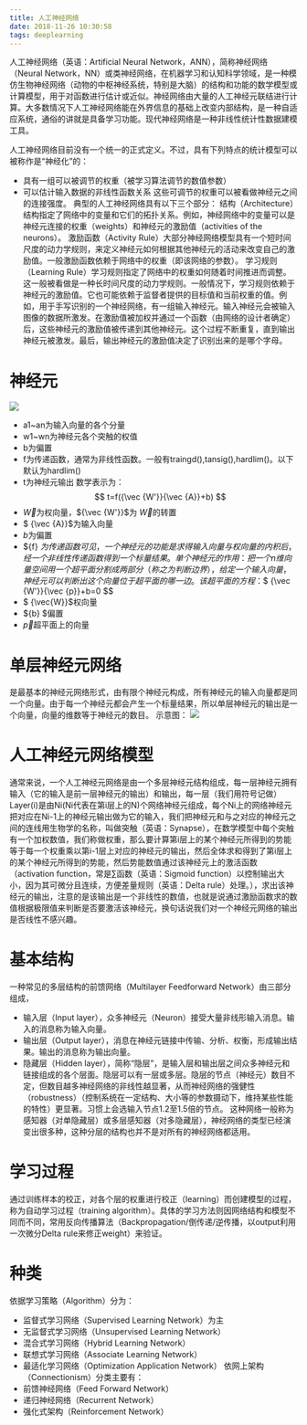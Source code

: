 ```yaml
---
title: 人工神经网络
date: 2018-11-26 10:30:58
tags: deeplearning
---
```

人工神经网络（英语：Artificial Neural Network，ANN），简称神经网络（Neural Network，NN）或类神经网络，在机器学习和认知科学领域，是一种模仿生物神经网络（动物的中枢神经系统，特别是大脑）的结构和功能的数学模型或计算模型，用于对函数进行估计或近似。神经网络由大量的人工神经元联结进行计算。大多数情况下人工神经网络能在外界信息的基础上改变内部结构，是一种自适应系统，通俗的讲就是具备学习功能。现代神经网络是一种非线性统计性数据建模工具。
<!--more-->
人工神经网络目前没有一个统一的正式定义。不过，具有下列特点的统计模型可以被称作是“神经化”的：
* 具有一组可以被调节的权重（被学习算法调节的数值参数）
* 可以估计输入数据的非线性函数关系
这些可调节的权重可以被看做神经元之间的连接强度。
典型的人工神经网络具有以下三个部分：
结构（Architecture）结构指定了网络中的变量和它们的拓扑关系。例如，神经网络中的变量可以是神经元连接的权重（weights）和神经元的激励值（activities of the neurons）。
激励函数（Activity Rule）大部分神经网络模型具有一个短时间尺度的动力学规则，来定义神经元如何根据其他神经元的活动来改变自己的激励值。一般激励函数依赖于网络中的权重（即该网络的参数）。
学习规则（Learning Rule）学习规则指定了网络中的权重如何随着时间推进而调整。这一般被看做是一种长时间尺度的动力学规则。一般情况下，学习规则依赖于神经元的激励值。它也可能依赖于监督者提供的目标值和当前权重的值。例如，用于手写识别的一个神经网络，有一组输入神经元。输入神经元会被输入图像的数据所激发。在激励值被加权并通过一个函数（由网络的设计者确定）后，这些神经元的激励值被传递到其他神经元。这个过程不断重复，直到输出神经元被激发。最后，输出神经元的激励值决定了识别出来的是哪个字母。
# 神经元
![](https://upload.wikimedia.org/wikipedia/commons/thumb/9/97/Ncell.png/343px-Ncell.png)
* a1~an为输入向量的各个分量
* w1~wn为神经元各个突触的权值
* b为偏置
* f为传递函数，通常为非线性函数。一般有traingd(),tansig(),hardlim()。以下默认为hardlim()
* t为神经元输出
数学表示为：$$ t=f({\vec {W'}}{\vec {A}}+b) $$
* ${\vec {W}}$为权向量，${\vec {W'}}$为 ${\vec {W}}$的转置
* $ {\vec {A}}$为输入向量
* ${b}$为偏置
* ${f} $为传递函数
可见，一个神经元的功能是求得输入向量与权向量的内积后，经一个非线性传递函数得到一个标量结果。
单个神经元的作用：把一个n维向量空间用一个超平面分割成两部分（称之为判断边界），给定一个输入向量，神经元可以判断出这个向量位于超平面的哪一边。
该超平面的方程：$$  {\vec {W'}}{\vec {p}}+b=0 $$
* $ {\vec{W}}$权向量
* ${b} $偏置
* ${\vec{p}}$超平面上的向量
# 单层神经元网络
是最基本的神经元网络形式，由有限个神经元构成，所有神经元的输入向量都是同一个向量。由于每一个神经元都会产生一个标量结果，所以单层神经元的输出是一个向量，向量的维数等于神经元的数目。
示意图：
![](https://upload.wikimedia.org/wikipedia/commons/a/a8/SingleLayerNeuralNetwork_english.png)
# 人工神经元网络模型
通常来说，一个人工神经元网络是由一个多层神经元结构组成，每一层神经元拥有输入（它的输入是前一层神经元的输出）和输出，每一层（我们用符号记做）Layer(i)是由Ni(Ni代表在第i层上的N)个网络神经元组成，每个Ni上的网络神经元把对应在Ni-1上的神经元输出做为它的输入，我们把神经元和与之对应的神经元之间的连线用生物学的名称，叫做突触（英语：Synapse），在数学模型中每个突触有一个加权数值，我们称做权重，那么要计算第i层上的某个神经元所得到的势能等于每一个权重乘以第i-1层上对应的神经元的输出，然后全体求和得到了第i层上的某个神经元所得到的势能，然后势能数值通过该神经元上的激活函数（activation function，常是∑函数（英语：Sigmoid function）以控制输出大小，因为其可微分且连续，方便差量规则（英语：Delta rule）处理。），求出该神经元的输出，注意的是该输出是一个非线性的数值，也就是说通过激励函数求的数值根据极限值来判断是否要激活该神经元，换句话说我们对一个神经元网络的输出是否线性不感兴趣。
# 基本结构
一种常见的多层结构的前馈网络（Multilayer Feedforward Network）由三部分组成，
* 输入层（Input layer），众多神经元（Neuron）接受大量非线形输入消息。输入的消息称为输入向量。
* 输出层（Output layer），消息在神经元链接中传输、分析、权衡，形成输出结果。输出的消息称为输出向量。
* 隐藏层（Hidden layer），简称“隐层”，是输入层和输出层之间众多神经元和链接组成的各个层面。隐层可以有一层或多层。隐层的节点（神经元）数目不定，但数目越多神经网络的非线性越显著，从而神经网络的强健性（robustness）（控制系统在一定结构、大小等的参数摄动下，维持某些性能的特性）更显著。习惯上会选输入节点1.2至1.5倍的节点。
这种网络一般称为感知器（对单隐藏层）或多层感知器（对多隐藏层），神经网络的类型已经演变出很多种，这种分层的结构也并不是对所有的神经网络都适用。
# 学习过程
通过训练样本的校正，对各个层的权重进行校正（learning）而创建模型的过程，称为自动学习过程（training algorithm）。具体的学习方法则因网络结构和模型不同而不同，常用反向传播算法（Backpropagation/倒传递/逆传播，以output利用一次微分Delta rule来修正weight）来验证。
# 种类
依据学习策略（Algorithm）分为：
* 监督式学习网络（Supervised Learning Network）为主
* 无监督式学习网络（Unsupervised Learning Network）
* 混合式学习网络（Hybrid Learning Network）
* 联想式学习网络（Associate Learning Network）
* 最适化学习网络（Optimization Application Network）
依网上架构（Connectionism）分类主要有：
* 前馈神经网络（Feed Forward Network）
* 递归神经网络（Recurrent Network）
* 强化式架构（Reinforcement Network）